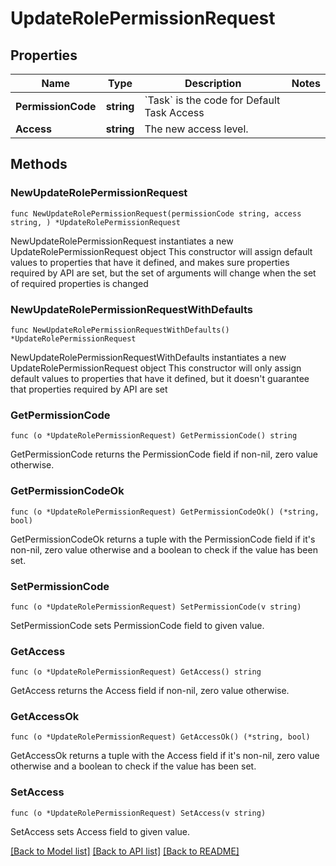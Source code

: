 # UpdateRolePermissionRequest

## Properties

Name | Type | Description | Notes
------------ | ------------- | ------------- | -------------
**PermissionCode** | **string** | &#x60;Task&#x60; is the code for Default Task Access | 
**Access** | **string** | The new access level. | 

## Methods

### NewUpdateRolePermissionRequest

`func NewUpdateRolePermissionRequest(permissionCode string, access string, ) *UpdateRolePermissionRequest`

NewUpdateRolePermissionRequest instantiates a new UpdateRolePermissionRequest object
This constructor will assign default values to properties that have it defined,
and makes sure properties required by API are set, but the set of arguments
will change when the set of required properties is changed

### NewUpdateRolePermissionRequestWithDefaults

`func NewUpdateRolePermissionRequestWithDefaults() *UpdateRolePermissionRequest`

NewUpdateRolePermissionRequestWithDefaults instantiates a new UpdateRolePermissionRequest object
This constructor will only assign default values to properties that have it defined,
but it doesn't guarantee that properties required by API are set

### GetPermissionCode

`func (o *UpdateRolePermissionRequest) GetPermissionCode() string`

GetPermissionCode returns the PermissionCode field if non-nil, zero value otherwise.

### GetPermissionCodeOk

`func (o *UpdateRolePermissionRequest) GetPermissionCodeOk() (*string, bool)`

GetPermissionCodeOk returns a tuple with the PermissionCode field if it's non-nil, zero value otherwise
and a boolean to check if the value has been set.

### SetPermissionCode

`func (o *UpdateRolePermissionRequest) SetPermissionCode(v string)`

SetPermissionCode sets PermissionCode field to given value.


### GetAccess

`func (o *UpdateRolePermissionRequest) GetAccess() string`

GetAccess returns the Access field if non-nil, zero value otherwise.

### GetAccessOk

`func (o *UpdateRolePermissionRequest) GetAccessOk() (*string, bool)`

GetAccessOk returns a tuple with the Access field if it's non-nil, zero value otherwise
and a boolean to check if the value has been set.

### SetAccess

`func (o *UpdateRolePermissionRequest) SetAccess(v string)`

SetAccess sets Access field to given value.



[[Back to Model list]](../README.md#documentation-for-models) [[Back to API list]](../README.md#documentation-for-api-endpoints) [[Back to README]](../README.md)


